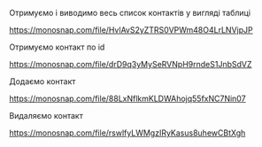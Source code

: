 Отримуємо і виводимо весь список контактів у вигляді таблиці

https://monosnap.com/file/HvlAvS2yZTRS0VPWm48O4LrLNVjpJP

Отримуємо контакт по id

https://monosnap.com/file/drD9q3yMySeRVNpH9rndeS1JnbSdVZ

Додаємо контакт

https://monosnap.com/file/88LxNflkmKLDWAhojq55fxNC7Nin07

Видаляємо контакт

https://monosnap.com/file/rswlfyLWMgzIRyKasus8uhewCBtXgh